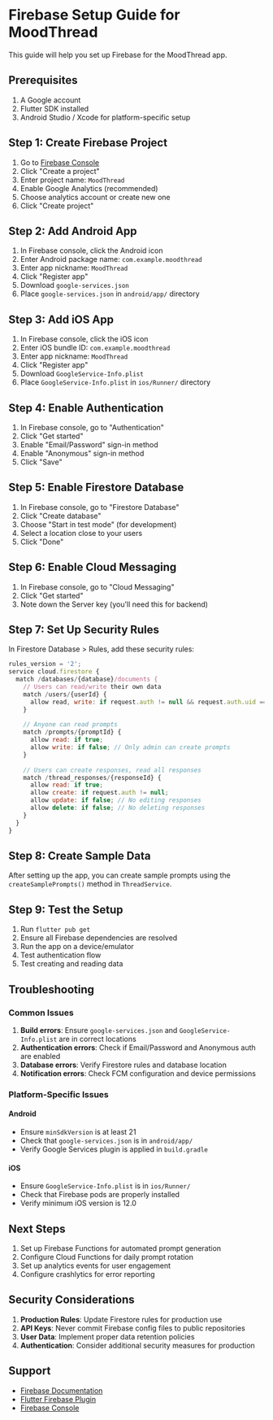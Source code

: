 # Firebase Setup Guide for MoodThread

This guide will help you set up Firebase for the MoodThread app.

## Prerequisites

1. A Google account
2. Flutter SDK installed
3. Android Studio / Xcode for platform-specific setup

## Step 1: Create Firebase Project

1. Go to [Firebase Console](https://console.firebase.google.com/)
2. Click "Create a project"
3. Enter project name: `MoodThread`
4. Enable Google Analytics (recommended)
5. Choose analytics account or create new one
6. Click "Create project"

## Step 2: Add Android App

1. In Firebase console, click the Android icon
2. Enter Android package name: `com.example.moodthread`
3. Enter app nickname: `MoodThread`
4. Click "Register app"
5. Download `google-services.json`
6. Place `google-services.json` in `android/app/` directory

## Step 3: Add iOS App

1. In Firebase console, click the iOS icon
2. Enter iOS bundle ID: `com.example.moodthread`
3. Enter app nickname: `MoodThread`
4. Click "Register app"
5. Download `GoogleService-Info.plist`
6. Place `GoogleService-Info.plist` in `ios/Runner/` directory

## Step 4: Enable Authentication

1. In Firebase console, go to "Authentication"
2. Click "Get started"
3. Enable "Email/Password" sign-in method
4. Enable "Anonymous" sign-in method
5. Click "Save"

## Step 5: Enable Firestore Database

1. In Firebase console, go to "Firestore Database"
2. Click "Create database"
3. Choose "Start in test mode" (for development)
4. Select a location close to your users
5. Click "Done"

## Step 6: Enable Cloud Messaging

1. In Firebase console, go to "Cloud Messaging"
2. Click "Get started"
3. Note down the Server key (you'll need this for backend)

## Step 7: Set Up Security Rules

In Firestore Database > Rules, add these security rules:

```javascript
rules_version = '2';
service cloud.firestore {
  match /databases/{database}/documents {
    // Users can read/write their own data
    match /users/{userId} {
      allow read, write: if request.auth != null && request.auth.uid == userId;
    }
    
    // Anyone can read prompts
    match /prompts/{promptId} {
      allow read: if true;
      allow write: if false; // Only admin can create prompts
    }
    
    // Users can create responses, read all responses
    match /thread_responses/{responseId} {
      allow read: if true;
      allow create: if request.auth != null;
      allow update: if false; // No editing responses
      allow delete: if false; // No deleting responses
    }
  }
}
```

## Step 8: Create Sample Data

After setting up the app, you can create sample prompts using the `createSamplePrompts()` method in `ThreadService`.

## Step 9: Test the Setup

1. Run `flutter pub get`
2. Ensure all Firebase dependencies are resolved
3. Run the app on a device/emulator
4. Test authentication flow
5. Test creating and reading data

## Troubleshooting

### Common Issues

1. **Build errors**: Ensure `google-services.json` and `GoogleService-Info.plist` are in correct locations
2. **Authentication errors**: Check if Email/Password and Anonymous auth are enabled
3. **Database errors**: Verify Firestore rules and database location
4. **Notification errors**: Check FCM configuration and device permissions

### Platform-Specific Issues

#### Android
- Ensure `minSdkVersion` is at least 21
- Check that `google-services.json` is in `android/app/`
- Verify Google Services plugin is applied in `build.gradle`

#### iOS
- Ensure `GoogleService-Info.plist` is in `ios/Runner/`
- Check that Firebase pods are properly installed
- Verify minimum iOS version is 12.0

## Next Steps

1. Set up Firebase Functions for automated prompt generation
2. Configure Cloud Functions for daily prompt rotation
3. Set up analytics events for user engagement
4. Configure crashlytics for error reporting

## Security Considerations

1. **Production Rules**: Update Firestore rules for production use
2. **API Keys**: Never commit Firebase config files to public repositories
3. **User Data**: Implement proper data retention policies
4. **Authentication**: Consider additional security measures for production

## Support

- [Firebase Documentation](https://firebase.google.com/docs)
- [Flutter Firebase Plugin](https://firebase.flutter.dev/)
- [Firebase Console](https://console.firebase.google.com/)
